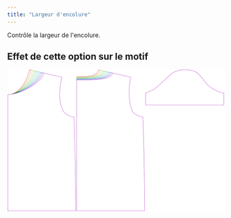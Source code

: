 ```yaml
---
title: "Largeur d'encolure"
---
```


Contrôle la largeur de l'encolure.

## Effet de cette option sur le motif

![Cette image montre l'effet de cette option en superposant plusieurs variantes qui ont une valeur différente pour cette option](teagan_necklinewidth_sample.svg "Effet de cette option sur le motif")
